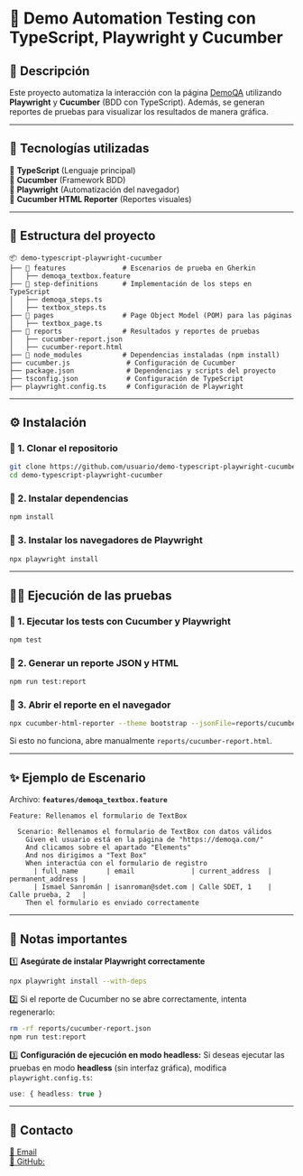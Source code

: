 # 🧪 Demo Automation Testing con TypeScript, Playwright y Cucumber

## 📌 Descripción
Este proyecto automatiza la interacción con la página [DemoQA](https://demoqa.com/) utilizando **Playwright** y **Cucumber** (BDD con TypeScript). Además, se generan reportes de pruebas para visualizar los resultados de manera gráfica.

---

## 🚀 Tecnologías utilizadas

🔹 **TypeScript** (Lenguaje principal)  
🔹 **Cucumber** (Framework BDD)  
🔹 **Playwright** (Automatización del navegador)  
🔹 **Cucumber HTML Reporter** (Reportes visuales)  

---

## 📂 Estructura del proyecto
```
📦 demo-typescript-playwright-cucumber
├── 📂 features              # Escenarios de prueba en Gherkin
│   ├── demoqa_textbox.feature
├── 📂 step-definitions      # Implementación de los steps en TypeScript
│   ├── demoqa_steps.ts
│   ├── textbox_steps.ts
├── 📂 pages                 # Page Object Model (POM) para las páginas
│   ├── textbox_page.ts
├── 📂 reports               # Resultados y reportes de pruebas
│   ├── cucumber-report.json
│   ├── cucumber-report.html
├── 📂 node_modules          # Dependencias instaladas (npm install)
├── cucumber.js              # Configuración de Cucumber
├── package.json             # Dependencias y scripts del proyecto
├── tsconfig.json            # Configuración de TypeScript
├── playwright.config.ts     # Configuración de Playwright
```

---

## ⚙️ Instalación
### 🔹 1. Clonar el repositorio
```sh
git clone https://github.com/usuario/demo-typescript-playwright-cucumber.git
cd demo-typescript-playwright-cucumber
```

### 🔹 2. Instalar dependencias
```sh
npm install
```

### 🔹 3. Instalar los navegadores de Playwright
```sh
npx playwright install
```

---

## 🏃‍♂️ Ejecución de las pruebas
### 🔹 1. Ejecutar los tests con Cucumber y Playwright
```sh
npm test
```

### 🔹 2. Generar un reporte JSON y HTML
```sh
npm run test:report
```

### 🔹 3. Abrir el reporte en el navegador
```sh
npx cucumber-html-reporter --theme bootstrap --jsonFile=reports/cucumber-report.json --output=reports/cucumber-report.html
```

Si esto no funciona, abre manualmente `reports/cucumber-report.html`.

---

## ✨ Ejemplo de Escenario
Archivo: **`features/demoqa_textbox.feature`**
```gherkin
Feature: Rellenamos el formulario de TextBox

  Scenario: Rellenamos el formulario de TextBox con datos válidos
    Given el usuario está en la página de "https://demoqa.com/"
    And clicamos sobre el apartado "Elements"
    And nos dirigimos a "Text Box"
    When interactúa con el formulario de registro
      | full_name       | email              | current_address  | permanent_address |
      | Ismael Sanromán | isanroman@sdet.com | Calle SDET, 1    | Calle prueba, 2   |
    Then el formulario es enviado correctamente
```

---

## 📌 Notas importantes
1️⃣ **Asegúrate de instalar Playwright correctamente**
   ```sh
   npx playwright install --with-deps
   ```

2️⃣ Si el reporte de Cucumber no se abre correctamente, intenta regenerarlo:
   ```sh
   rm -rf reports/cucumber-report.json
   npm run test:report
   ```

3️⃣ **Configuración de ejecución en modo headless:** Si deseas ejecutar las pruebas en modo **headless** (sin interfaz gráfica), modifica `playwright.config.ts`:
   ```typescript
   use: { headless: true }
   ```

---

## 📌 Contacto
[📧 Email](mailto:tuemail@ejemplo.com)  
[🤖 GitHub:](https://github.com/usuario)

